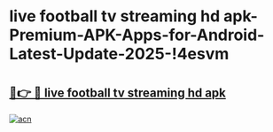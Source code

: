 # live football tv streaming hd apk-Premium-APK-Apps-for-Android-Latest-Update-2025-!4esvm

# <h2><a href="https://googleone.com">🔗👉 🔴 live football tv streaming hd apk</a></h2>

[![acn](https://github.com/user-attachments/assets/0f9c940e-d8b0-45ae-aac7-cd30a18b3e1c)](https://googleone.com)

